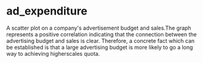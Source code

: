 # ad_expenditure
A scatter plot on a company's advertisement budget and sales.The graph represents a positive correlation indicating that the connection between the advertising budget and sales is clear. Therefore, a concrete fact which can be established is that a large advertising budget is more likely to go a long way to achieving higherscales quota.

